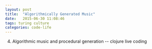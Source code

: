```yaml
---
layout: post
title:  "Algorithmically Generated Music"
date:   2015-06-30 11:08:46
tags: turing culture
categories: code-life
---
```


4. Algorithmic music and procedural generation -- clojure live coding
